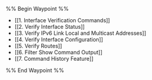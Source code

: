 %% Begin Waypoint %%
- [[1. Interface Verification Commands]]
- [[2. Verify Interface Status]]
- [[3. Verify IPv6 Link Local and Multicast Addresses]]
- [[4. Verify Interface Configuration]]
- [[5. Verify Routes]]
- [[6. Filter Show Command Output]]
- [[7. Command History Feature]]

%% End Waypoint %%

